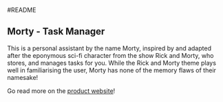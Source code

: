 #README

## Morty - Task Manager

This is a personal assistant by the name Morty, inspired by and adapted after the eponymous sci-fi character from the show Rick and Morty, who stores, and manages tasks for you. While the Rick and Morty theme plays well in familiarising the user, Morty has none of the memory flaws of their namesake!

Go read more on the [product website](https://thewrik.github.io/ip/)!
